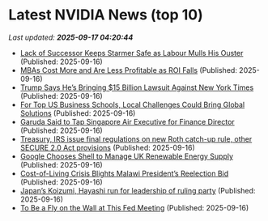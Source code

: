 # Latest NVIDIA News (top 10)
_Last updated: **2025-09-17 04:20:44**_

- [Lack of Successor Keeps Starmer Safe as Labour Mulls His Ouster](https://biztoc.com/x/27bcc934bf2eabf3) (Published: 2025-09-16)
- [MBAs Cost More and Are Less Profitable as ROI Falls](https://biztoc.com/x/ac95efb028d3da32) (Published: 2025-09-16)
- [Trump Says He’s Bringing $15 Billion Lawsuit Against New York Times](https://biztoc.com/x/ce5e798ae1abe473) (Published: 2025-09-16)
- [For Top US Business Schools, Local Challenges Could Bring Global Solutions](https://biztoc.com/x/8d0146a9ff103346) (Published: 2025-09-16)
- [Garuda Said to Tap Singapore Air Executive for Finance Director](https://biztoc.com/x/e58e2d8108768a79) (Published: 2025-09-16)
- [Treasury, IRS issue final regulations on new Roth catch-up rule, other SECURE 2.0 Act provisions](https://biztoc.com/x/03dd9f3f75690f53) (Published: 2025-09-16)
- [Google Chooses Shell to Manage UK Renewable Energy Supply](https://biztoc.com/x/4f08925ee60d5e94) (Published: 2025-09-16)
- [Cost-of-Living Crisis Blights Malawi President’s Reelection Bid](https://biztoc.com/x/8ef85f1363d48b60) (Published: 2025-09-16)
- [Japan’s Koizumi, Hayashi run for leadership of ruling party](https://biztoc.com/x/4301e82c2d24ad81) (Published: 2025-09-16)
- [To Be a Fly on the Wall at This Fed Meeting](https://biztoc.com/x/edb8df78f8142b2d) (Published: 2025-09-16)
